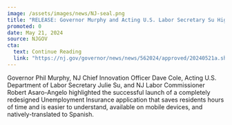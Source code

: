 ```yaml
---
image: /assets/images/news/NJ-seal.png
title: "RELEASE: Governor Murphy and Acting U.S. Labor Secretary Su Highlight New, Easy-to-Use Online Unemployment Insurance Application"
promoted: 0
date: May 21, 2024 
source: NJGOV
cta:
  text: Continue Reading
  link: "https://nj.gov/governor/news/news/562024/approved/20240521a.shtml"
---
```


Governor Phil Murphy, NJ Chief Innovation Officer Dave Cole, Acting U.S. Department of Labor Secretary Julie Su, and NJ Labor Commissioner Robert Asaro-Angelo highlighted the successful launch of a completely redesigned Unemployment Insurance application that saves residents hours of time and is easier to understand, available on mobile devices, and natively-translated to Spanish.
